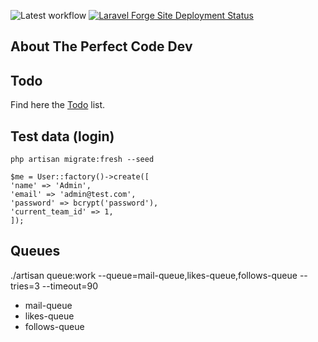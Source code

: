 ![Latest workflow](https://github.com/Grazulex/theperfectcodedev/actions/workflows/ci.yml/badge.svg)
[![Laravel Forge Site Deployment Status](https://img.shields.io/endpoint?url=https%3A%2F%2Fforge.laravel.com%2Fsite-badges%2Ff386a02e-accf-494d-9f33-cd931f462b6c%3Fdate%3D1%26commit%3D1&style=plastic)](https://forge.laravel.com/servers/546270/sites/2208781)

## About The Perfect Code Dev

## Todo
Find here the [Todo](docs/todo.md) list.


## Test data (login)

```
php artisan migrate:fresh --seed
```

```
$me = User::factory()->create([
'name' => 'Admin',
'email' => 'admin@test.com',
'password' => bcrypt('password'),
'current_team_id' => 1,
]);
```


## Queues

./artisan queue:work --queue=mail-queue,likes-queue,follows-queue --tries=3 --timeout=90

- mail-queue
- likes-queue
- follows-queue


